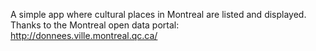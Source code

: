 A simple app where cultural places in Montreal are listed and displayed.
Thanks to the Montreal open data portal: http://donnees.ville.montreal.qc.ca/
